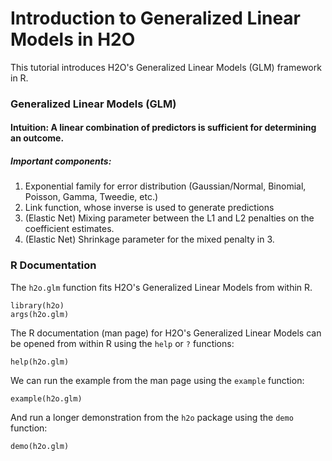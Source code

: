 # Introduction to Generalized Linear Models in H2O

This tutorial introduces H2O's Generalized Linear Models (GLM) framework in R.

### Generalized Linear Models (GLM)

#### Intuition: A linear combination of predictors is sufficient for determining an outcome.

##### Important components:
1. Exponential family for error distribution (Gaussian/Normal, Binomial, Poisson, Gamma, Tweedie, etc.)
2. Link function, whose inverse is used to generate predictions
3. (Elastic Net) Mixing parameter between the L1 and L2 penalties on the coefficient estimates.
4. (Elastic Net) Shrinkage parameter for the mixed penalty in 3.

### R Documentation

The `h2o.glm` function fits H2O's Generalized Linear Models from within R.

    library(h2o)
    args(h2o.glm)

The R documentation (man page) for H2O's Generalized Linear Models can be opened from within R using the `help` or `?` functions:

    help(h2o.glm)

We can run the example from the man page using the `example` function:

    example(h2o.glm)

And run a longer demonstration from the `h2o` package using the `demo` function:

    demo(h2o.glm)
